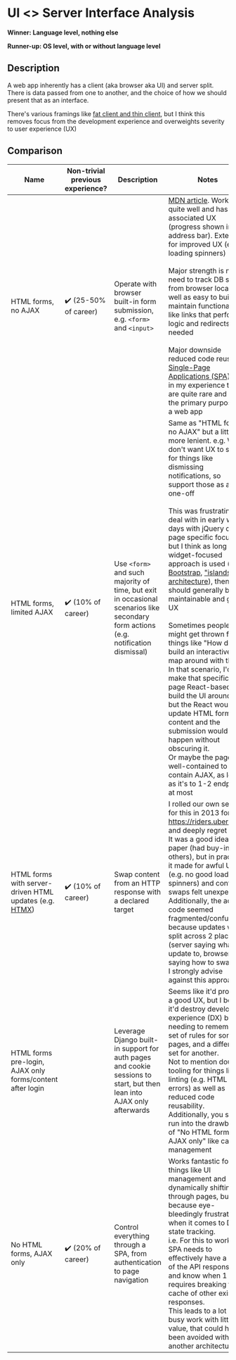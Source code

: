 # UI <> Server Interface Analysis
**Winner: Language level, nothing else**

**Runner-up: OS level, with or without language level**

## Description
A web app inherently has a client (aka browser aka UI) and server split. There is data passed from one to another, and the choice of how we should present that as an interface.

There's various framings like [fat client and thin client](https://www.parallels.com/tips/thin-clients/vs-thick/), but I think this removes focus from the development experience and overweights severity to user experience (UX)

## Comparison
|                                     Name                                    | Non-trivial previous experience? |                                                            Description                                                             |                                                                                                                                                                                                                                                                                                                                                                                                                                                                 Notes                                                                                                                                                                                                                                                                                                                                                                                                                                                                 |
|-----------------------------------------------------------------------------|----------------------------------|------------------------------------------------------------------------------------------------------------------------------------|---------------------------------------------------------------------------------------------------------------------------------------------------------------------------------------------------------------------------------------------------------------------------------------------------------------------------------------------------------------------------------------------------------------------------------------------------------------------------------------------------------------------------------------------------------------------------------------------------------------------------------------------------------------------------------------------------------------------------------------------------------------------------------------------------------------------------------------------------------------------------------------------------------------------------------------|
| HTML forms, no AJAX                                                         | ✔️ (25-50% of career)            | Operate with browser built-in form submission, e.g. `<form>` and `<input>`                                                         | [MDN article](https://developer.mozilla.org/en-US/docs/Learn/Forms/Your_first_form). Works quite well and has good associated UX (progress shown in address bar). Extension for improved UX (e.g. loading spinners)<br/><br/>Major strength is no need to track DB state from browser locally as well as easy to build + maintain functionality like links that perform logic and redirects as needed<br/><br/>Major downside reduced code reuse for [Single-Page Applications (SPA)](https://developer.mozilla.org/en-US/docs/Glossary/SPA), but in my experience these are quite rare and not the primary purpose of a web app                                                                                                                                                                                                                                                                                                      |
| HTML forms, limited AJAX                                                    | ✔️ (10% of career)               | Use `<form>` and such majority of time, but exit in occasional scenarios like secondary form actions (e.g. notification dismissal) | Same as "HTML forms, no AJAX" but a little more lenient. e.g. We don't want UX to suffer for things like dismissing notifications, so support those as a one-off<br/><br/>This was frustrating to deal with in early web days with jQuery due to page specific focus, but I think as long as widget-focused approach is used (e.g. [Bootstrap](https://getbootstrap.com/), ["islands" architecture](https://www.patterns.dev/posts/islands-architecture)), then it should generally be maintainable and great UX<br/><br/>Sometimes people might get thrown for things like "How do I build an interactive map around with this?"<br/>In that scenario, I'd make that specific page React-based and build the UI around it, but the React would update HTML form content and the submission would happen without obscuring it.<br/>Or maybe the page is well-contained to self-contain AJAX, as long as it's to 1-2 endpoints at most |
| HTML forms with server-driven HTML updates (e.g. [HTMX](https://htmx.org/)) | ✔️ (10% of career)               | Swap content from an HTTP response with a declared target                                                                          | I rolled our own setup for this in 2013 for https://riders.uber.com/ and deeply regret it.<br/>It was a good idea on paper (had buy-in from others), but in practice it made for awful UX (e.g. no good loading spinners) and content swaps felt unexpected.<br/>Additionally, the actual code seemed fragmented/confusing because updates were split across 2 places (server saying what to update to, browser saying how to swap).<br/>I strongly advise against this approach                                                                                                                                                                                                                                                                                                                                                                                                                                                      |
| HTML forms pre-login, AJAX only forms/content after login                   |                                  | Leverage Django built-in support for auth pages and cookie sessions to start, but then lean into AJAX only afterwards              | Seems like it'd provide a good UX, but I believe it'd destroy developer experience (DX) by needing to remember 1 set of rules for some pages, and a different set for another.<br/>Not to mention double tooling for things like linting (e.g. HTML errors) as well as reduced code reusability.<br/>Additionally, you still run into the drawbacks of "No HTML forms, AJAX only" like cache management                                                                                                                                                                                                                                                                                                                                                                                                                                                                                                                               |
| No HTML forms, AJAX only                                                    | ✔️ (20% of career)               | Control everything through a SPA, from authentication to page navigation                                                           | Works fantastic for things like UI management and dynamically shifting through pages, but because eye-bleedingly frustrating when it comes to DB state tracking.<br/>i.e. For this to work, the SPA needs to effectively have a copy of the API responses, and know when 1 save requires breaking the cache of other existing responses.<br/>This leads to a lot of busy work with little value, that could have been avoided with another architecture                                                                                                                                                                                                                                                                                                                                                                                                                                                                                                                                                                                                                                                                                                                                                                                                                                                                                                                                     |
